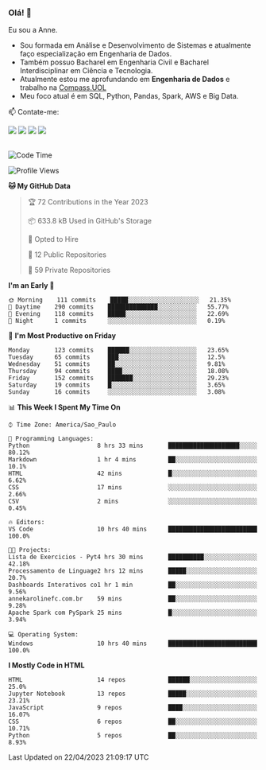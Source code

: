 ### Olá! 👋
Eu sou a Anne. 
- Sou formada em Análise e Desenvolvimento de Sistemas e atualmente faço especialização em Engenharia de Dados.
- Também possuo Bacharel em Engenharia Civil e Bacharel Interdisciplinar em Ciência e Tecnologia.
- Atualmente estou me aprofundando em **Engenharia de Dados** e trabalho na [Compass.UOL](https://compass.uol/pt/home/) 
- Meu foco atual é em SQL, Python, Pandas, Spark, AWS e Big Data.

📫 Contate-me: 

<div>
<a href="https://www.instagram.com/annekarolinefc/" target="_blank"><img src="https://img.shields.io/badge/-Instagram-%23E4405F?style=for-the-badge&logo=instagram&logoColor=white" target="_blank"></a> 
<a href = "mailto:annekarolinefc@gmail.com"><img src="https://img.shields.io/badge/-Gmail-%23333?style=for-the-badge&logo=gmail&logoColor=white" target="_blank"></a>
<a href="https://www.linkedin.com/in/devannekarolinefc/" target="_blank"><img src="https://img.shields.io/badge/-LinkedIn-%230077B5?style=for-the-badge&logo=linkedin&logoColor=white" target="_blank"></a> 
<a href="https://api.whatsapp.com/send?phone=5533991375118&text=Ol%C3%A1%20Anne!%20" target="_blank"><img src="https://img.shields.io/badge/WhatsApp-25D366?style=for-the-badge&logo=whatsapp&logoColor=white" target="_blank"></a>
</div>

  
<!--
  <img align="center" alt="Anne-An" height="30" width="40" src="https://github.com/devicons/devicon/blob/master/icons/angularjs/angularjs-original.svg">
-->

</br>

<!--START_SECTION:waka-->
![Code Time](http://img.shields.io/badge/Code%20Time-160%20hrs%2050%20mins-blue)

![Profile Views](http://img.shields.io/badge/Profile%20Views-5-blue)

**🐱 My GitHub Data** 

> 🏆 72 Contributions in the Year 2023
 > 
> 📦 633.8 kB Used in GitHub's Storage 
 > 
> 💼 Opted to Hire
 > 
> 📜 12 Public Repositories 
 > 
> 🔑 59 Private Repositories  
 > 
**I'm an Early 🐤** 

```text
🌞 Morning    111 commits    █████░░░░░░░░░░░░░░░░░░░░   21.35% 
🌇 Daytime    290 commits    ██████████████░░░░░░░░░░░   55.77% 
🌃 Evening    118 commits    █████░░░░░░░░░░░░░░░░░░░░   22.69% 
🌙 Night      1 commits      ░░░░░░░░░░░░░░░░░░░░░░░░░   0.19%

```
📅 **I'm Most Productive on Friday** 

```text
Monday       123 commits    ██████░░░░░░░░░░░░░░░░░░░   23.65% 
Tuesday      65 commits     ███░░░░░░░░░░░░░░░░░░░░░░   12.5% 
Wednesday    51 commits     ██░░░░░░░░░░░░░░░░░░░░░░░   9.81% 
Thursday     94 commits     ████░░░░░░░░░░░░░░░░░░░░░   18.08% 
Friday       152 commits    ███████░░░░░░░░░░░░░░░░░░   29.23% 
Saturday     19 commits     █░░░░░░░░░░░░░░░░░░░░░░░░   3.65% 
Sunday       16 commits     ░░░░░░░░░░░░░░░░░░░░░░░░░   3.08%

```


📊 **This Week I Spent My Time On** 

```text
⌚︎ Time Zone: America/Sao_Paulo

💬 Programming Languages: 
Python                   8 hrs 33 mins       ████████████████████░░░░░   80.12% 
Markdown                 1 hr 4 mins         ██░░░░░░░░░░░░░░░░░░░░░░░   10.1% 
HTML                     42 mins             █░░░░░░░░░░░░░░░░░░░░░░░░   6.62% 
CSS                      17 mins             ░░░░░░░░░░░░░░░░░░░░░░░░░   2.66% 
CSV                      2 mins              ░░░░░░░░░░░░░░░░░░░░░░░░░   0.45%

🔥 Editors: 
VS Code                  10 hrs 40 mins      █████████████████████████   100.0%

🐱‍💻 Projects: 
Lista de Exercicios - Pyt4 hrs 30 mins       ██████████░░░░░░░░░░░░░░░   42.18% 
Processamento de Linguage2 hrs 12 mins       █████░░░░░░░░░░░░░░░░░░░░   20.7% 
Dashboards Interativos co1 hr 1 min          ██░░░░░░░░░░░░░░░░░░░░░░░   9.56% 
annekarolinefc.com.br    59 mins             ██░░░░░░░░░░░░░░░░░░░░░░░   9.28% 
Apache Spark com PySpark 25 mins             █░░░░░░░░░░░░░░░░░░░░░░░░   3.94%

💻 Operating System: 
Windows                  10 hrs 40 mins      █████████████████████████   100.0%

```

**I Mostly Code in HTML** 

```text
HTML                     14 repos            ██████░░░░░░░░░░░░░░░░░░░   25.0% 
Jupyter Notebook         13 repos            █████░░░░░░░░░░░░░░░░░░░░   23.21% 
JavaScript               9 repos             ████░░░░░░░░░░░░░░░░░░░░░   16.07% 
CSS                      6 repos             ██░░░░░░░░░░░░░░░░░░░░░░░   10.71% 
Python                   5 repos             ██░░░░░░░░░░░░░░░░░░░░░░░   8.93%

```



 Last Updated on 22/04/2023 21:09:17 UTC
<!--END_SECTION:waka-->
  
